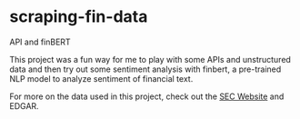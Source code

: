 # scraping-fin-data
API and finBERT

This project was a fun way for me to play with some APIs and unstructured data and then try out some sentiment analysis with finbert, a pre-trained NLP model to analyze sentiment of financial text.

For more on the data used in this project, check out the [SEC Website](sec.gov) and EDGAR. 
